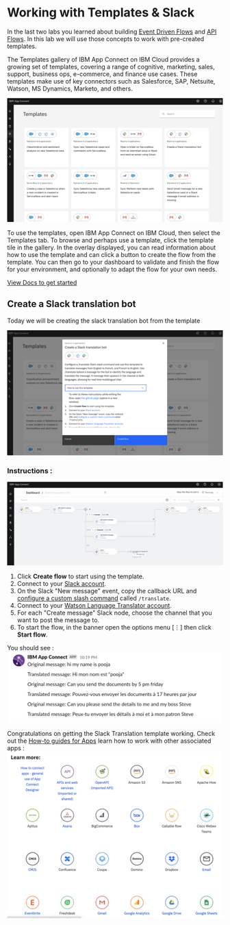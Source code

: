 # Working with Templates & Slack 
In the last two labs you learned about building [Event Driven Flows](https://github.com/pmmistry/AppConnectWorkshop/blob/main/EventFlow.md) and [API Flows](https://github.com/pmmistry/AppConnectWorkshop/blob/main/APIFlow.md). In this lab we will use those concepts to work with pre-created templates. 

The Templates gallery of IBM App Connect on IBM Cloud provides a growing set of templates, covering a range of cognitive, marketing, sales, support, business ops, e-commerce, and finance use cases. These templates make use of key connectors such as Salesforce, SAP, Netsuite, Watson, MS Dynamics, Marketo, and others.

![](./images/img43.png)

To use the templates, open IBM App Connect on IBM Cloud, then select the Templates tab. To browse and perhaps use a template, click the template tile in the gallery. In the overlay displayed, you can read information about how to use the template and can click a button to create the flow from the template. You can then go to your dashboard to validate and finish the flow for your environment, and optionally to adapt the flow for your own needs.

[View Docs to get started](https://www.ibm.com/support/knowledgecenter/en/SS6KM6/com.ibm.appconnect.dev.doc/templates/index.html)

## Create a Slack translation bot
Today we will be creating the slack translation bot from the template 

![](./images/img44.png)

### Instructions : 
![](./images/img45.png)

1. Click **Create flow** to start using the template.
1. Connect to your [Slack account](https://developer.ibm.com/integration/docs/app-connect/how-to-guides-for-apps/use-ibm-app-connect-slack/).
1. On the Slack "New message" event, copy the callback URL and [configure a custom slash command](https://developer.ibm.com/integration/docs/app-connect/how-to-guides-for-apps/use-ibm-app-connect-slack/#considerations) called `/translate`.
1. Connect to your [Watson Language Translator account](https://developer.ibm.com/integration/docs/app-connect/how-to-guides-for-apps/use-ibm-app-connect-watson-language-translator/).
1. For each "Create message" Slack node, choose the channel that you want to post the message to.
1. To start the flow, in the banner open the options menu [&#8942;] then click **Start flow**.

You should see : 
![](./images/img46.png)

Congratulations on getting the Slack Translation template working. Check out the [How-to guides for Apps](https://www.ibm.com/support/knowledgecenter/SS6KM6/com.ibm.appconnect.dev.doc/how-to-guides-for-apps/index.html) learn how to work with other associated apps :  ![](./images/img47.png)